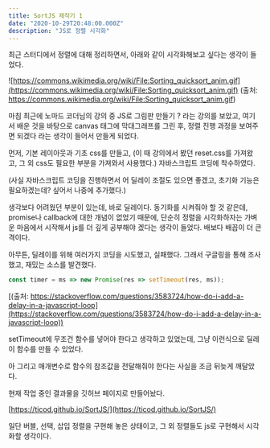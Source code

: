 ```yaml
---
title: SortJS 제작기 1
date: "2020-10-29T20:48:00.000Z"
description: "JS로 정렬 시각화"
---
```



최근 스터디에서 정렬에 대해 정리하면서, 아래와 같이 시각화해보고 싶다는 생각이 들었다.

![https://commons.wikimedia.org/wiki/File:Sorting_quicksort_anim.gif](https://commons.wikimedia.org/wiki/File:Sorting_quicksort_anim.gif)
(출처: https://commons.wikimedia.org/wiki/File:Sorting_quicksort_anim.gif)

마침 최근에 노마드 코더님의 강의 중 JS로 그림판 만들기 ? 라는 강의를 보았고, 여기서 배운 것을 바탕으로 canvas 태그에 막대그래프를 그린 후, 정렬 진행 과정을 보여주면 되겠다 라는 생각이 들어서 만들게 되었다.



먼저, 기본 레이아웃과 기초 css를 만들고, (이 때 강의에서 봤던 reset.css를 가져왔고, 그 외 css도 필요한 부분을 가져와서 사용했다.) 자바스크립트 코딩에 착수하였다. 

(사실 자바스크립트 코딩을 진행하면서 어 딜레이 조절도 있으면 좋겠고, 초기화 기능은 필요하겠는데? 싶어서 나중에 추가했다.)



생각보다 어려웠던 부분이 있는데, 바로 딜레이다. 동기화를 시켜줘야 할 것 같은데, promise나 callback에 대한 개념이 없었기 때문에, 단순히 정렬을 시각화하자는 가벼운 마음에서 시작해서 js를 더 깊게 공부해야 겠다는 생각이 들었다. 배보다 배꼽이 더 큰 격이다.



아무튼, 딜레이를 위해 여러가지 코딩을 시도했고, 실패했다. 그래서 구글링을 통해 조사했고, 재밌는 소스를 발견했다.

```javascript
const timer = ms => new Promise(res => setTimeout(res, ms));
```

[(출처: https://stackoverflow.com/questions/3583724/how-do-i-add-a-delay-in-a-javascript-loop](https://stackoverflow.com/questions/3583724/how-do-i-add-a-delay-in-a-javascript-loop))

setTimeout에 무조건 함수를 넣어야 한다고 생각하고 있었는데, 그냥 이런식으로 딜레이 함수를 만들 수 있었다.



아 그리고 매개변수로 함수의 참조값을 전달해줘야 한다는 사실을 조금 뒤늦게 깨달았다.



현재 작업 중인 결과물을 깃허브 페이지로 만들어놨다.

[https://ticod.github.io/SortJS/](https://ticod.github.io/SortJS/)

일단 버블, 선택, 삽입 정렬을 구현해 놓은 상태이고, 그 외 정렬들도 js로 구현해서 시각화할 생각이다.